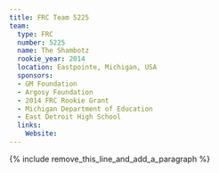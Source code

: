 ```yaml
---
title: FRC Team 5225
team:
  type: FRC
  number: 5225
  name: The Shambotz
  rookie_year: 2014
  location: Eastpointe, Michigan, USA
  sponsors:
  - GM Foundation
  - Argosy Foundation
  - 2014 FRC Rookie Grant
  - Michigan Department of Education
  - East Detroit High School
  links:
    Website:
---
```


{% include remove_this_line_and_add_a_paragraph %}
